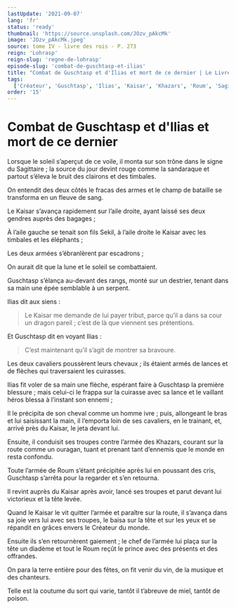 ```yaml
---
lastUpdate: '2021-09-07'
lang: 'fr'
status: 'ready'
thumbnail: 'https://source.unsplash.com/JOzv_pAkcMk'
image: 'JOzv_pAkcMk.jpeg'
source: tome IV - livre des rois - P. 273
reign: 'Lohrasp'
reign-slug: 'regne-de-lohrasp'
episode-slug: 'combat-de-guschtasp-et-ilias'
title: "Combat de Guschtasp et d'Ilias et mort de ce dernier | Le Livre des Rois | Shâhnâmeh"
tags:
  ['Créateur', 'Guschtasp', 'Ilias', 'Kaisar', 'Khazars', 'Roum', 'Sagittaire', 'Sekil', 'tribut']
order: '15'
---
```


<!-- LTeX: language=fr -->

# Combat de Guschtasp et d'Ilias et mort de ce dernier

Lorsque le soleil s’aperçut de ce voile, il monta sur son trône dans le signe du Sagittaire ; la source du jour devint rouge comme la sandaraque et partout s’éleva le bruit des clairons et des timbales.

On entendit des deux côtés le fracas des armes et le champ de bataille se transforma en un fleuve de sang.

Le Kaisar s’avança rapidement sur l’aile droite, ayant laissé ses deux gendres auprès des bagages ;

À l’aile gauche se tenait son fils Sekil, à l’aile droite le Kaisar avec les timbales et les éléphants ;

Les deux armées s’ébranlèrent par escadrons ;

On aurait dit que la lune et le soleil se combattaient.

Guschtasp s’élança au-devant des rangs, monté sur un destrier, tenant dans sa main une épée semblable à un serpent.

Ilias dit aux siens :

> Le Kaisar me demande de lui payer tribut, parce qu’il a dans sa cour un dragon pareil ; c’est de là que viennent ses prétentions.

Et Guschtasp dit en voyant Ilias :

> C’est maintenant qu’il s’agit de montrer sa bravoure.

Les deux cavaliers poussèrent leurs chevaux ; ils étaient armés de lances et de flèches qui traversaient les cuirasses.

Ilias fit voler de sa main une flèche, espérant faire à Guschtasp la première blessure ; mais celui-ci le frappa sur la cuirasse avec sa lance et le vaillant héros blessa à l’instant son ennemi ;

Il le précipita de son cheval comme un homme ivre ; puis, allongeant le bras et lui saisissant la main, il l’emporta loin de ses cavaliers, en le trainant, et, arrivé près du Kaisar, le jeta devant lui.

Ensuite, il conduisit ses troupes contre l’armée des Khazars, courant sur la route comme un ouragan, tuant et prenant tant d’ennemis que le monde en resta confondu.

Toute l’armée de Roum s’étant précipitée après lui en poussant des cris, Guschtasp s’arrêta pour la regarder et s’en retourna.

Il revint auprès du Kaisar après avoir, lancé ses troupes et parut devant lui victorieux et la tête levée.

Quand le Kaisar le vit quitter l’armée et paraître sur la route, il s’avança dans sa joie vers lui avec ses troupes, le baisa sur la tête et sur les yeux et se répandit en grâces envers le Créateur du monde.

Ensuite ils s’en retournèrent gaiement ; le chef de l’armée lui plaça sur la tête un diadème et tout le Roum reçût le prince avec des présents et des offrandes.

On para la terre entière pour des fêtes, on fit venir du vin, de la musique et des chanteurs.

Telle est la coutume du sort qui varie, tantôt il t’abreuve de miel, tantôt de poison.
